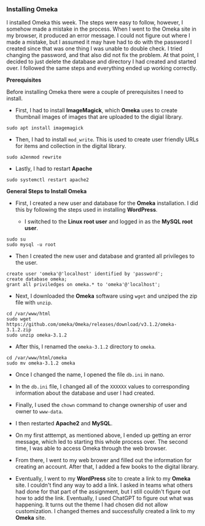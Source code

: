### Installing Omeka

I installed Omeka this week. The steps were easy to follow, however, I somehow made a mistake in the process. When I went to the Omeka site in my browser, it produced an error message. I could not figure out where I made a mistake, but I assumed it may have had to do with the password I created since that was one thing I was unable to double check. I tried changing the password, and that also did not fix the problem. At that point, I decided to just delete the database and directory I had created and started over. I followed the same steps and everything ended up working correctly. 

**Prerequisites**

Before installing Omeka there were a couple of prerequisites I need to install. 

* First, I had to install **ImageMagick**, which **Omeka** uses to create thumbnail images of images that are uploaded to the digial library.

```
sudo apt install imagemagick

```
* Then, I had to install `mod_write`. This is used to create user friendly URLs for items and collection in the digital library.

```
sudo a2enmod rewrite
```

* Lastly, I had to restart **Apache**

```
sudo systemctl restart apache2
```

**General Steps to Install Omeka**

* First, I created a new user and database for the **Omeka** installation. I did this by following the steps used in installing **WordPress**.

	* I switched to the **Linux root user** and logged in as the **MySQL root user**.

```
sudo su
sudo mysql -u root
```

*  Then I created the new user and database and granted all privileges to the user.

```
create user 'omeka'@'localhost' identified by 'password';
create database omeka;
grant all priviledges on omeka.* to 'omeka'@'localhost';
```

* Next, I downloaded the **Omeka** software using `wget` and unziped the zip file with `unzip`. 

```
cd /var/www/html
sudo wget https://github.com/omeka/Omeka/releases/download/v3.1.2/omeka-3.1.2.zip
sudo unzip omeka-3.1.2
```

* After this, I renamed the `omeka-3.1.2` directory to `omeka`.

```
cd /var/www/html/omeka
sudo mv omeka-3.1.2 omeka
```

* Once I changed the name, I opened the file `db.ini` in nano.

* In the `db.ini` file, I changed all of the `XXXXXX` values to corresponding information about the database and user I had created.

* Finally, I used the `chown` command to change ownership of user and owner to `www-data`.

* I then restarted **Apache2** and **MySQL**. 

* On my first atttempt, as mentioned above, I ended up getting an error message, which led to starting this whole process over. The second time, I was able to access Omeka through the web browser. 

* From there, I went to my web brower and filled out the information for creating an account. After that, I added a few books to the digital library. 

* Eventually, I went to my **WordPress** site to create a link to my **Omeka** site. I couldn't find any way to add a link. I asked in teams what others had done for that part of the assignment, but I still couldn't figure out how to add the link. Eventually, I used ChatGPT to figure out what was happening. It turns out the theme I had chosen did not allow customization. I changed themes and successfully created a link to my **Omeka** site.
